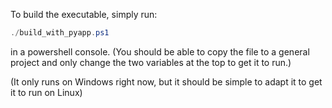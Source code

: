 To build the executable, simply run:
```powershell
./build_with_pyapp.ps1
```
in a powershell console. (You should be able to copy the file to a general project and only change the two variables at the top to get it to run.)

(It only runs on Windows right now, but it should be simple to adapt it to get it to run on Linux)